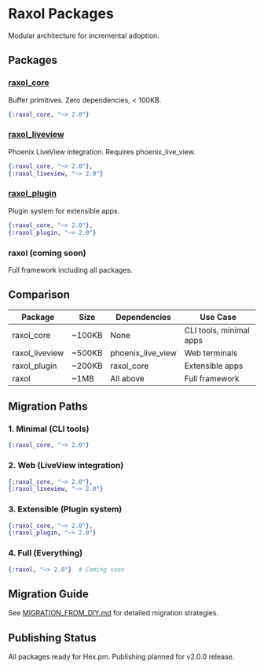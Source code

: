 # Raxol Packages

Modular architecture for incremental adoption.

## Packages

### [raxol_core](packages/raxol_core/)
Buffer primitives. Zero dependencies, < 100KB.
```elixir
{:raxol_core, "~> 2.0"}
```

### [raxol_liveview](packages/raxol_liveview/)
Phoenix LiveView integration. Requires phoenix_live_view.
```elixir
{:raxol_core, "~> 2.0"},
{:raxol_liveview, "~> 2.0"}
```

### [raxol_plugin](packages/raxol_plugin/)
Plugin system for extensible apps.
```elixir
{:raxol_core, "~> 2.0"},
{:raxol_plugin, "~> 2.0"}
```

### raxol (coming soon)
Full framework including all packages.

## Comparison

| Package | Size | Dependencies | Use Case |
|---------|------|--------------|----------|
| raxol_core | ~100KB | None | CLI tools, minimal apps |
| raxol_liveview | ~500KB | phoenix_live_view | Web terminals |
| raxol_plugin | ~200KB | raxol_core | Extensible apps |
| raxol | ~1MB | All above | Full framework |

## Migration Paths

### 1. Minimal (CLI tools)
```elixir
{:raxol_core, "~> 2.0"}
```

### 2. Web (LiveView integration)
```elixir
{:raxol_core, "~> 2.0"},
{:raxol_liveview, "~> 2.0"}
```

### 3. Extensible (Plugin system)
```elixir
{:raxol_core, "~> 2.0"},
{:raxol_plugin, "~> 2.0"}
```

### 4. Full (Everything)
```elixir
{:raxol, "~> 2.0"}  # Coming soon
```

## Migration Guide

See [MIGRATION_FROM_DIY.md](docs/getting-started/MIGRATION_FROM_DIY.md) for detailed migration strategies.

## Publishing Status

All packages ready for Hex.pm. Publishing planned for v2.0.0 release.
